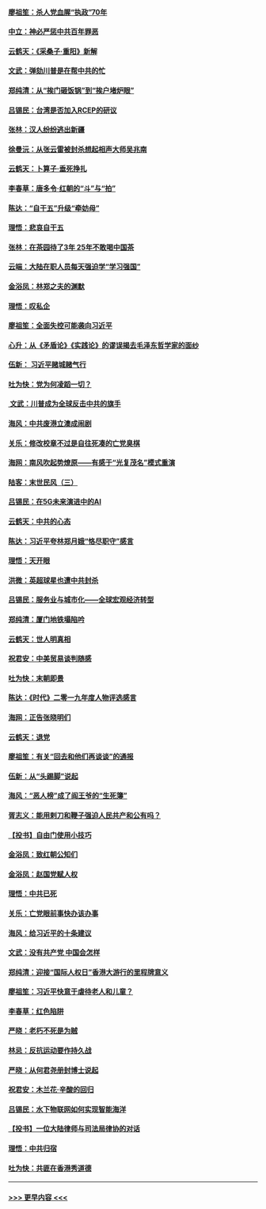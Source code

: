 #### [廖祖笙：杀人党血腥“执政”70年](../pages/nsc993/n11745144.md?t=12252333) 
#### [中立：神必严惩中共百年罪恶](../pages/nsc993/n11744970.md?t=12252333) 
#### [云鹤天：《采桑子‧重阳》新解](../pages/nsc993/n11744948.md?t=12252333) 
#### [文武：弹劾川普是在帮中共的忙](../pages/nsc993/n11744758.md?t=12252333) 
#### [郑纯清：从“挨门砸饭锅”到“挨户堵炉眼”](../pages/nsc993/n11744745.md?t=12252333) 
#### [吕锡民：台湾是否加入RCEP的研议](../pages/nsc993/n11744701.md?t=12252333) 
#### [张林：汉人纷纷逃出新疆](../pages/nsc993/n11743530.md?t=12252333) 
#### [徐曼沅：从张云雷被封杀想起相声大师吴兆南](../pages/nsc993/n11741816.md?t=12252333) 
#### [云鹤天：卜算子‧垂死挣扎](../pages/nsc993/n11739956.md?t=12252333) 
#### [李春草：唐多令‧红朝的“斗”与“拍”](../pages/nsc993/n11739830.md?t=12252333) 
#### [陈达：“自干五”升级“牵妨母”](../pages/nsc993/n11739724.md?t=12252333) 
#### [理悟：悲哀自干五](../pages/nsc993/n11739547.md?t=12252333) 
#### [张林：在茶园待了3年 25年不敢喝中国茶](../pages/nsc993/n11739240.md?t=12252333) 
#### [云端：大陆在职人员每天强迫学“学习强国”](../pages/nsc993/n11738735.md?t=12252333) 
#### [金浴凤：林郑之夫的渊默](../pages/nsc993/n11737735.md?t=12252333) 
#### [理悟：叹私企](../pages/nsc993/n11737715.md?t=12252333) 
#### [廖祖笙：全面失控可能袭向习近平](../pages/nsc993/n11737704.md?t=12252333) 
#### [心升：从《矛盾论》《实践论》的谬误揭去毛泽东哲学家的面纱](../pages/nsc993/n11736962.md?t=12252333) 
#### [伍新： 习近平赌城赌气行](../pages/nsc993/n11736929.md?t=12252333) 
#### [吐为快：党为何凌蹈一切？](../pages/nsc993/n11736915.md?t=12252333) 
#### [ 文武：川普成为全球反击中共的旗手](../pages/nsc993/n11736882.md?t=12252333) 
#### [海风：中共废港立澳成闹剧](../pages/nsc993/n11735857.md?t=12252333) 
#### [关乐：修改校章不过是自往死凑的亡党臭棋](../pages/nsc993/n11735097.md?t=12252333) 
#### [海网：南风吹起势燎原——有感于“光复茂名”模式重演](../pages/nsc993/n11732308.md?t=12252333) 
#### [陆客：末世民风（三）](../pages/nsc993/n11732211.md?t=12252333) 
#### [吕锡民：在5G未来演进中的AI](../pages/nsc993/n11730010.md?t=12252333) 
#### [云鹤天：中共的心态](../pages/nsc993/n11729906.md?t=12252333) 
#### [陈达：习近平夸林郑月娥“恪尽职守”感言](../pages/nsc993/n11729881.md?t=12252333) 
#### [理悟：天开眼](../pages/nsc993/n11729699.md?t=12252333) 
#### [洪微：英超球星也遭中共封杀](../pages/nsc993/n11727243.md?t=12252333) 
#### [吕锡民：服务业与城市化——全球宏观经济转型](../pages/nsc993/n11725845.md?t=12252333) 
#### [郑纯清：厦门地铁塌陷吟](../pages/nsc993/n11725813.md?t=12252333) 
#### [云鹤天：世人明真相](../pages/nsc993/n11725621.md?t=12252333) 
#### [祝君安：中美贸易谈判随感](../pages/nsc993/n11725609.md?t=12252333) 
#### [吐为快：末朝即景](../pages/nsc993/n11723365.md?t=12252333) 
#### [陈达：《时代》二零一九年度人物评选感言](../pages/nsc993/n11723337.md?t=12252333) 
#### [海网：正告张晓明们](../pages/nsc993/n11723228.md?t=12252333) 
#### [云鹤天：退党](../pages/nsc993/n11723056.md?t=12252333) 
#### [廖祖笙：有关“回去和他们再谈谈”的通报](../pages/nsc993/n11722442.md?t=12252333) 
#### [伍新：从“头踢脚”说起](../pages/nsc993/n11722429.md?t=12252333) 
#### [海风：“恶人榜”成了阎王爷的“生死簿”](../pages/nsc993/n11722272.md?t=12252333) 
#### [胥志义：能用剌刀和鞭子强迫人民共产和公有吗？](../pages/nsc993/n11720569.md?t=12252333) 
#### [【投书】自由门使用小技巧](../pages/nsc993/n11720180.md?t=12252333) 
#### [金浴凤：致红朝公知们](../pages/nsc993/n11720563.md?t=12252333) 
#### [金浴凤：赵国党赋人权](../pages/nsc993/n11720533.md?t=12252333) 
#### [理悟：中共已死](../pages/nsc993/n11720233.md?t=12252333) 
#### [关乐：亡党眼前事快办该办事](../pages/nsc993/n11719160.md?t=12252333) 
#### [海风：给习近平的十条建议](../pages/nsc993/n11717616.md?t=12252333) 
#### [文武：没有共产党 中国会怎样](../pages/nsc993/n11717584.md?t=12252333) 
#### [郑纯清：迎接“国际人权日”香港大游行的里程牌意义](../pages/nsc993/n11717417.md?t=12252333) 
#### [廖祖笙：习近平快意于虐待老人和儿童？](../pages/nsc993/n11715313.md?t=12252333) 
#### [李春草：红色陷阱](../pages/nsc993/n11715029.md?t=12252333) 
#### [严晓：老朽不死是为贼](../pages/nsc993/n11712910.md?t=12252333) 
#### [林忌：反抗运动要作持久战](../pages/nsc993/n11712623.md?t=12252333) 
#### [严晓：从何君尧册封博士说起](../pages/nsc993/n11712465.md?t=12252333) 
#### [祝君安：木兰花·辛酸的回归](../pages/nsc993/n11712381.md?t=12252333) 
#### [吕锡民：水下物联网如何实现智能海洋](../pages/nsc993/n11711158.md?t=12252333) 
#### [【投书】一位大陆律师与司法局律协的对话](../pages/nsc993/n11709675.md?t=12252333) 
#### [理悟：中共归宿](../pages/nsc993/n11710059.md?t=12252333) 
#### [吐为快：共匪在香港秀道德](../pages/nsc993/n11709979.md?t=12252333) 

----
#### [ >>> 更早内容 <<< ](../indexes/nsc993-earlier.md)
